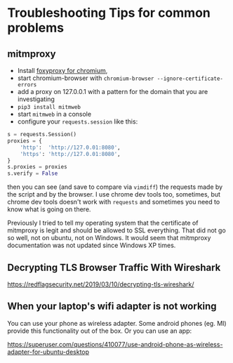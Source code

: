 # Troubleshooting Tips for common problems

## mitmproxy

 - Install [foxyproxy for chromium](https://chrome.google.com/webstore/detail/foxyproxy-standard/gcknhkkoolaabfmlnjonogaaifnjlfnp?hl=en),
 - start chromium-browser with `chromium-browser --ignore-certificate-errors`
 - add a proxy on 127.0.0.1 with a pattern for the domain that you are investigating
 - `pip3 install mitmweb`
 - start `mitmweb` in a console
 - configure your `requests.session` like this:
```python
s = requests.Session()
proxies = {
    'http':  'http://127.0.01:8080',
    'https': 'http://127.0.01:8080',
}
s.proxies = proxies
s.verify = False
```

then you can see (and save to compare via `vimdiff`) the requests made by the script and by the browser. I use chrome dev tools too, sometimes, but chrome dev tools doesn't work with `requests` and sometimes you need to know what is going on there.

Previously I tried to tell my operating system that the certificate of mitmproxy is legit and should be allowed to SSL everything. That did not go so well, not on ubuntu, not on Windows. It would seem that mitmproxy documentation was not updated since Windows XP times.

## Decrypting TLS Browser Traffic With Wireshark

https://redflagsecurity.net/2019/03/10/decrypting-tls-wireshark/

## When your laptop's wifi adapter is not working
You can use your phone as wireless adapter.
Some android phones (eg. MI) provide this functionality out of the box. Or you can use an app:

https://superuser.com/questions/410077/use-android-phone-as-wireless-adapter-for-ubuntu-desktop
